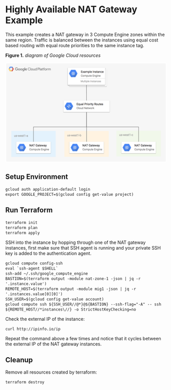 # Highly Available NAT Gateway Example

This example creates a NAT gateway in 3 Compute Engine zones within the same region. Traffic is balanced between the instances using equal cost based routing with equal route priorities to the same instance tag.

**Figure 1.** *diagram of Google Cloud resources*

![architecture diagram](./diagram.png)

## Setup Environment

```
gcloud auth application-default login
export GOOGLE_PROJECT=$(gcloud config get-value project)
```

## Run Terraform

```
terraform init
terraform plan
terraform apply
```

SSH into the instance by hopping through one of the NAT gateway instances, first make sure that SSH agent is running and your private SSH key is added to the authentication agent.

```
gcloud compute config-ssh
eval `ssh-agent $SHELL`
ssh-add ~/.ssh/google_compute_engine
BASTION=$(terraform output -module nat-zone-1 -json | jq -r '.instance.value')
REMOTE_HOST=$(terraform output -module mig1 -json | jq -r '.instances.value[0][0]')
SSH_USER=$(gcloud config get-value account)
gcloud compute ssh ${SSH_USER//@*}@${BASTION} --ssh-flag="-A" -- ssh ${REMOTE_HOST//*instances\//} -o StrictHostKeyChecking=no
```

Check the external IP of the instance:

```
curl http://ipinfo.io/ip
```

Repeat the command above a few times and notice that it cycles between the external IP of the NAT gateway instances.

## Cleanup

Remove all resources created by terraform:

```
terraform destroy
```
